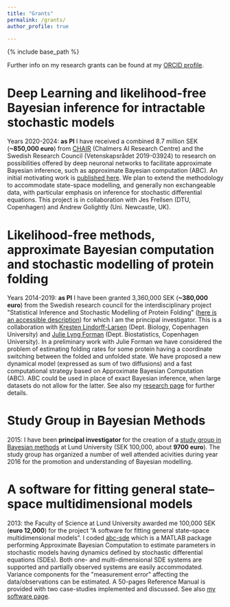 ```yaml
---
title: "Grants"
permalink: /grants/
author_profile: true

---
```


{% include base_path %}    

Further info on my research grants can be found at my [ORCID profile](http://orcid.org/0000-0002-0732-9154).

Deep Learning and likelihood-free Bayesian inference for intractable stochastic models
======
Years 2020-2024: **as PI** I have received a combined 8.7 million SEK (**~850,000 euro**) from [CHAIR](https://www.chalmers.se/en/centres/chair/Pages/default.aspx) (Chalmers AI Research Centre) and the Swedish Research Council (Vetenskapsrådet 2019-03924) to research on possibilities offered by deep neuronal networks to facilitate approximate Bayesian inference, such as approximate Bayesian computation (ABC). An initial motivating work is [published here](http://proceedings.mlr.press/v97/wiqvist19a.html). We plan to extend the methodology to accommodate state-space modelling, and generally non exchangeable data, with particular emphasis on inference for stochastic differential equations. This project is in collaboration with Jes Frellsen (DTU, Copenhagen) and Andrew Golightly (Uni. Newcastle, UK).
    
Likelihood-free methods, approximate Bayesian computation and stochastic modelling of protein folding
======

Years 2014-2019: **as PI** I have been granted 3,360,000 SEK (**~380,000 euro**) from the Swedish research council for the interdisciplinary project 
"Statistical Inference and Stochastic Modelling of Protein Folding" ([here is an accessible description](http://www.maths.lu.se/index.php?id=85411)) for which I am the principal investigator. This is a collaboration with [Kresten Lindorff-Larsen](http://www1.bio.ku.dk/english/research/bms/research/sbinlab/groups/kll/) (Dept. Biology, Copenhagen University) 
and [Julie Lyng Forman](http://biostat.ku.dk/staff_/?pure=en/persons/164838) (Dept. Biostatistics, Copenhagen University).
In a preliminary work with Julie Forman we have considered the problem of estimating folding rates for some protein having a coordinate 
switching between the folded and unfolded state. We have proposed a new dynamical model (expressed as sum of two diffusions) and a 
fast computational strategy based on Approximate Bayesian Computation (ABC). ABC could be used in place of 
exact Bayesian inference, when large datasets do not allow for the latter. See also my [research page](/research) for further details.

Study Group in Bayesian Methods
======

2015: I have been **principal investigator** for the creation of a [study group in Bayesian methods](http://www.maths.lth.se/matstat/staff/umberto/bayes-asg.html) at Lund University (SEK 100,000, about **9700 euro**). 
The study group has organized a number of well attended acivities during year 2016 for the promotion and understanding of Bayesian modelling. 
    

A software for fitting general state–space multidimensional models
======

2013: the Faculty of Science at Lund University awarded me 100,000 SEK (**euro 12,000**) for the project 
“A software for fitting general state–space multidimensional models”. I coded [abc-sde](http://sourceforge.net/projects/abc-sde/) which 
is a MATLAB package performing Approximate Bayesian Computation to estimate parameters in stochastic models having dynamics defined by 
stochastic differential equations (SDEs). Both one- and multi-dimensional SDE systems are supported and partially observed systems are 
easily accommodated. Variance components for the "measurement error" affecting the data/observations can be estimated. 
A 50-pages Reference Manual is provided with two case-studies implemented and discussed. See also [my software page](/software). 
